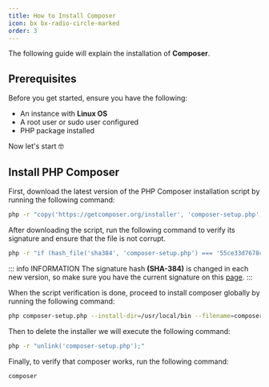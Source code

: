 ```yaml
---
title: How to Install Composer
icon: bx bx-radio-circle-marked
order: 3
---
```


The following guide will explain the installation of  **Composer**.

## Prerequisites

Before you get started, ensure you have the following:

- An instance with **Linux OS**
- A root user or sudo user configured
- PHP package installed

Now let's start :nerd_face:

## Install PHP Composer

First, download the latest version of the PHP Composer installation script by running the following command:

```bash
php -r "copy('https://getcomposer.org/installer', 'composer-setup.php');"
```

After downloading the script, run the following command to verify its signature and ensure that the file is not corrupt.

```bash
php -r "if (hash_file('sha384', 'composer-setup.php') === '55ce33d7678c5a611085589f1f3ddf8b3c52d662cd01d4ba75c0ee0459970c2200a51f492d557530c71c15d8dba01eae') { echo 'Installer verified'; } else { echo 'Installer corrupt'; unlink('composer-setup.php'); } echo PHP_EOL;"
```

::: info INFORMATION
The signature hash **(SHA-384)** is changed in each new version, so make sure you have the current signature on this [page](https://composer.github.io/pubkeys.html).
:::

When the script verification is done, proceed to install composer globally by running the following command:

```bash
php composer-setup.php --install-dir=/usr/local/bin --filename=composer
```

Then to delete the installer we will execute the following command:

```bash
php -r "unlink('composer-setup.php');"
```

Finally, to verify that composer works, run the following command:

```bash
composer
```
